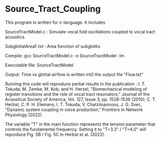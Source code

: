 # Source_Tract_Coupling
This program is written for c-language. It includes

SourceTractModel.c : Simulate vocal fold oscillations coupled to vocal tract acoustics.

SubglottalAreaF.txt : Area function of subglottis

Compile: gcc SourceTractModel.c -o SourceTractModel -lm

Executable file: SourceTractModel

Output: Time vs glottal airflow is written int0 the output file "Flow.txt" 

Running this code will reproduce partial results in the publication :
I. T. Tokuda, M. Zemke, M. Kob, and H. Herzel, "Biomechanical modeling of register transitions and the role of vocal tract resonators," Journal of the Acoustical Society of America, Vol. 127, Issue 3, pp. 1528-1536 (2010); C. T. Herbst, C. P. H. Elemans, I. T. Tokuda, V. Chatziioannous, J. G. Svec, "Dynamic system coupling in voice production," Frontiers in Network Physiology (2022)

The variable "T" in the main function represents the tension parameter that controls the fundamental frequency. Setting it to "T=3.3" / "T=4.0" will reproduce Fig. 5B / Fig. 5C in Herbst et al. (2022).
